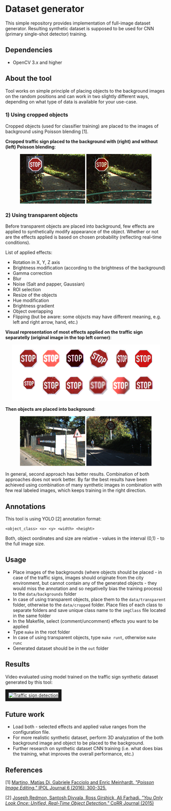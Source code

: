 # Dataset generator

This simple repository provides implementation of full-image dataset generator. Resulting synthetic dataset is supposed to be used for CNN (primary single-shot detector) training.

## Dependencies

 - OpenCV 3.x and higher

## About the tool

Tool works on simple principle of placing objects to the background images on the random positions and can work in two slightly different ways, depending on what type of data is available for your use-case.

### 1) Using cropped objects
Cropped objects (used for classifier training) are placed to the images of background using Poisson blending [1].

<b>Cropped traffic sign placed to the background with (right) and without (left) Poisson blending</b>:<br>
<p align="center">
  <img src="data/visual/cropped_1.png" alt="Cropped without poisson blending" width="204" height="155">
  <img src="data/visual/cropped_2.png" alt="Cropped with poisson blending" width="204" height="155">
</p>

### 2) Using transparent objects

Before transparent objects are placed into background, few effects are applied to synthetically modify appearance of the object. Whether or not are the effects applied is based on chosen probability (reflecting real-time conditions).

List of applied effects:

 - Rotation in X, Y, Z axis
 - Brightness modification (according to the brightness of the background)
 - Gamma correction
 - Blur
 - Noise (Salt and papper, Gaussian)
 - ROI selection
 - Resize of the objects
 - Hue modification
 - Brightness gradient
 - Object overlapping
 - Flipping (but be aware: some objscts may have different meaning, e.g. left and right arrow, hand, etc.)

<b>Visual representation of most effects applied on the traffic sign separatelly (original image in the top left corner)</b>:<br>
<p align="center">
  <img src="data/visual/effects.png" alt="Effects">
</p>

<b>Then objects are placed into background</b>:<br>
<p align="center">
  <img src="data/visual/synt_1.png" alt="Transparent" width="204" height="155">
  <img src="data/visual/synt_2.jpg" alt="Transparent" width="204" height="155">
</p>

In general, second approach has better results. Combination of both approaches does not work better. By far the best results have been achieved using combination of many synthetic images in combination with few real labeled images, which keeps training in the right direction.

## Annotations

This tool is using YOLO [2] annotation format:

```
<object_class> <x> <y> <width> <height>
```

Both, object oordinates and size are relative - values in the interval (0,1) - to the full image size.

## Usage

 - Place images of the backgrounds (where objects should be placed - in case of the traffic signs, images should originate from the city environment, but cannot contain any of the generated objects - they would miss the annotation and so negativelly bias the training process) to the `data/backgrounds` folder
 - In case of using transparent objects, place them to the `data/transparent` folder, otherwise to the `data/cropped` folder. Place files of each class to separate folders and save unique class name to the `imgClass` file located in the same folder
 - In the Makefile, select (comment/uncomment) effects you want to be applied
 - Type `make` in the root folder
 - In case of using transparent objects, type `make runt`, otherwise `make runc`
 - Generated dataset should be in the `out` folder

## Results

Video evaluated using model trained on the traffic sign synthetic dataset generated by this tool:

<a href="http://www.youtube.com/watch?feature=player_embedded&v=J9hYBg76nNQ" target="_blank"><img src="http://img.youtube.com/vi/J9hYBg76nNQ/0.jpg"
alt="Traffic sign detection" width="240" height="180" border="10" /></a>

## Future work

 - Load both - selected effects and applied value ranges from the configuration file.
 - For more realistic synthetic dataset, perform 3D analyzation of the both background image and object to be placed to the background.
 - Further research on synthetic dataset CNN training (i.e. what does bias the training, what improves the overall performance, etc.)

## References

[1] [Martino, Matías Di, Gabriele Facciolo and Enric Meinhardt. <em>"Poisson Image Editing."</em> IPOL Journal 6 (2016): 300-325.](https://dl.acm.org/citation.cfm?id=882269)

[2] [Joseph Redmon, Santosh Divvala, Ross Girshick, Ali Farhadi. <em>"You Only Look Once: Unified, Real-Time Object Detection."</em> CoRR Journal (2015)](https://arxiv.org/abs/1506.02640)

